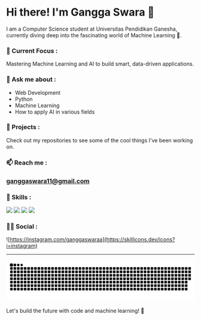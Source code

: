 # Hi there! I'm Gangga Swara 👋

I am a Computer Science student at Universitas Pendidikan Ganesha, currently diving deep into the fascinating world of Machine Learning 🤖.

### 🔭 Current Focus :

Mastering Machine Learning and AI to build smart, data-driven applications.

### 💬 Ask me about :

- Web Development
- Python
- Machine Learning
- How to apply AI in various fields

### 📂 Projects :

Check out my repositories to see some of the cool things I've been working on.

### 📫 Reach me :

### ganggaswara11@gmail.com


### 🔱 Skills :

<img src="https://img.shields.io/badge/HTML5-E34F26?style=for-the-badge&logo=html5&logoColor=white" /> <img src="https://img.shields.io/badge/CSS3-1572B6?style=for-the-badge&logo=css3&logoColor=white" /> <img src="https://img.shields.io/badge/JavaScript-323330?style=for-the-badge&logo=javascript&logoColor=F7DF1E" /> <img src="https://img.shields.io/badge/Python-FFD43B?style=for-the-badge&logo=python&logoColor=blue" />


### ⛓️‍💥 Social :
![https://instagram.com/ganggaswaraa](https://skillicons.dev/icons?i=instagram)

---
![GitHub Contribution Grid Snake](github-contribution-grid-snake-dark.svg)

Let's build the future with code and machine learning! 🚀
